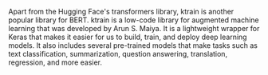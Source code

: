 Apart from the Hugging Face's transformers library, ktrain is another popular library for BERT.
ktrain is a low-code library for augmented machine learning that was developed by Arun S. Maiya.
It is a lightweight wrapper for Keras that makes it easier for us to build, train, and deploy deep learning models.
It also includes several pre-trained models that make tasks such as text classification, summarization, question answering, translation, regression, and more easier.
